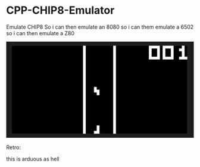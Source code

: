 # CPP-CHIP8-Emulator

Emulate CHIP8 So i can then emulate an 8080 so i can them emulate a 6502 so i can then emulate a Z80


![alt text](image.png)


Retro:

this is arduous as hell